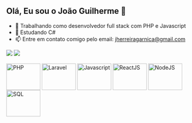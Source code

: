 ## Olá, Eu sou o João Guilherme 👋

- 🔭 Trabalhando como desenvolvedor full stack com PHP e Javascript
- 🌱 Estudando C#
- 📫 Entre em contato comigo pelo email: jherreiragarnica@gmail.com

<div>
  <a href="https://github.com/joaoghg"></a>
  <img height:"180em" src="https://github-readme-stats.vercel.app/api?username=joaoghg&show_icons=true&theme=tokyonight" />
  <img height:"180em" src="https://github-readme-stats.vercel.app/api/top-langs?username=joaoghg&langs_count=5&layout=compact&theme=tokyonight" />
</div>
<div style="display: inline-block"><br>
  <img align="center" alt="PHP" height="70" width="90" src="https://cdn.jsdelivr.net/gh/devicons/devicon@latest/icons/php/php-original.svg" />
  <img align="center" alt="Laravel" height="70" width="90" src="https://cdn.jsdelivr.net/gh/devicons/devicon@latest/icons/laravel/laravel-original.svg" />
  <img align="center" alt="Javascript" height="70" width="90" src="https://cdn.jsdelivr.net/gh/devicons/devicon@latest/icons/javascript/javascript-original.svg" />
  <img align="center" alt="ReactJS" height="70" width="90" src="https://cdn.jsdelivr.net/gh/devicons/devicon@latest/icons/react/react-original.svg" />
  <img align="center" alt="NodeJS" height="70" width="90" src="https://cdn.jsdelivr.net/gh/devicons/devicon@latest/icons/nodejs/nodejs-original.svg" />
  <img align="center" alt="SQL" height="70" width="90" src="https://cdn.jsdelivr.net/gh/devicons/devicon@latest/icons/postgresql/postgresql-original.svg" />
</div>
